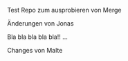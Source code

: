 Test Repo zum ausprobieren von Merge

Änderungen von Jonas


Bla bla bla bla bla!! ...

Changes von Malte
